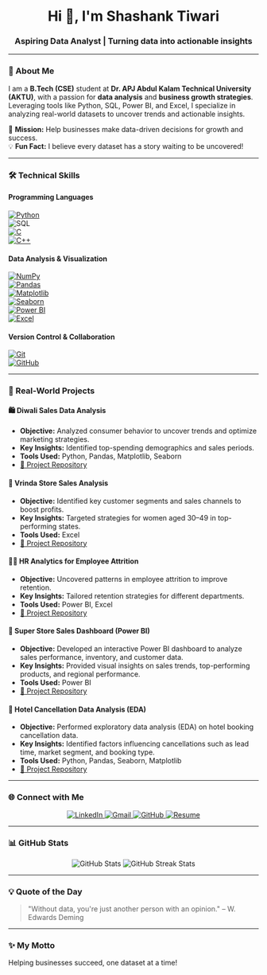 <h1 align="center">Hi 👋, I'm Shashank Tiwari</h1>
<h3 align="center">Aspiring Data Analyst | Turning data into actionable insights</h3>

---

### 🌟 About Me  
I am a **B.Tech (CSE)** student at **Dr. APJ Abdul Kalam Technical University (AKTU)**, with a passion for **data analysis** and **business growth strategies**. Leveraging tools like Python, SQL, Power BI, and Excel, I specialize in analyzing real-world datasets to uncover trends and actionable insights.  

🎯 **Mission:** Help businesses make data-driven decisions for growth and success.  
💡 **Fun Fact:** I believe every dataset has a story waiting to be uncovered!  

---

### 🛠️ Technical Skills  
#### **Programming Languages**  
[![Python](https://img.shields.io/badge/Python-3776AB?style=for-the-badge&logo=python&logoColor=white)](https://docs.python.org/3/)  
![SQL](https://img.shields.io/badge/SQL-4479A1?style=for-the-badge&logo=sqlite&logoColor=white)    
[![C](https://img.shields.io/badge/C-A8B9CC?style=for-the-badge&logo=c&logoColor=white)](https://devdocs.io/c/)  
[![C++](https://img.shields.io/badge/C++-00599C?style=for-the-badge&logo=c%2B%2B&logoColor=white)](https://cplusplus.com/doc/tutorial/)  

#### **Data Analysis & Visualization**  
[![NumPy](https://img.shields.io/badge/NumPy-013243?style=for-the-badge&logo=numpy&logoColor=white)](https://numpy.org/doc/)  
[![Pandas](https://img.shields.io/badge/Pandas-150458?style=for-the-badge&logo=pandas&logoColor=white)](https://pandas.pydata.org/docs/)  
[![Matplotlib](https://img.shields.io/badge/Matplotlib-11557C?style=for-the-badge&logoColor=white)](https://matplotlib.org/stable/contents.html)  
[![Seaborn](https://img.shields.io/badge/Seaborn-3776AB?style=for-the-badge&logoColor=white)](https://seaborn.pydata.org/)  
[![Power BI](https://img.shields.io/badge/PowerBI-F2C811?style=for-the-badge&logo=power-bi&logoColor=black)](https://powerbi.microsoft.com/)  
[![Excel](https://img.shields.io/badge/Excel-217346?style=for-the-badge&logo=microsoft-excel&logoColor=white)](https://support.microsoft.com/excel)  

#### **Version Control & Collaboration**  
[![Git](https://img.shields.io/badge/Git-F05032?style=for-the-badge&logo=git&logoColor=white)](https://git-scm.com/doc)  
[![GitHub](https://img.shields.io/badge/GitHub-181717?style=for-the-badge&logo=github&logoColor=white)](https://docs.github.com/)  

---

### 🚀 Real-World Projects  

#### 🛍️ **Diwali Sales Data Analysis**  
- **Objective:** Analyzed consumer behavior to uncover trends and optimize marketing strategies.  
- **Key Insights:** Identified top-spending demographics and sales periods.  
- **Tools Used:** Python, Pandas, Matplotlib, Seaborn  
- [🔗 Project Repository](https://github.com/sshankt/Diwali_Sales_data)  

#### 🛒 **Vrinda Store Sales Analysis**  
- **Objective:** Identified key customer segments and sales channels to boost profits.  
- **Key Insights:** Targeted strategies for women aged 30–49 in top-performing states.  
- **Tools Used:** Excel  
- [🔗 Project Repository](https://github.com/sshankt/Vrinda_sales_Dashboard)  

#### 👨‍💼 **HR Analytics for Employee Attrition**  
- **Objective:** Uncovered patterns in employee attrition to improve retention.  
- **Key Insights:** Tailored retention strategies for different departments.  
- **Tools Used:** Power BI, Excel  
- [🔗 Project Repository](https://github.com/sshankt/HR_Analytics_PowerBi)  

#### 🏬 **Super Store Sales Dashboard (Power BI)**  
- **Objective:** Developed an interactive Power BI dashboard to analyze sales performance, inventory, and customer data.  
- **Key Insights:** Provided visual insights on sales trends, top-performing products, and regional performance.  
- **Tools Used:** Power BI  
- [🔗 Project Repository](https://github.com/sshankt/Super_store_dashboard)  

#### 🏨 **Hotel Cancellation Data Analysis (EDA)**  
- **Objective:** Performed exploratory data analysis (EDA) on hotel booking cancellation data.  
- **Key Insights:** Identified factors influencing cancellations such as lead time, market segment, and booking type.  
- **Tools Used:** Python, Pandas, Seaborn, Matplotlib  
- [🔗 Project Repository](https://github.com/sshankt/Hotel_cancellation_Analysis)  

---

### 🌐 Connect with Me  

<p align="center">
  <a href="https://www.linkedin.com/in/sshankt/" target="_blank">
    <img src="https://img.shields.io/badge/LinkedIn-0A66C2?style=for-the-badge&logo=linkedin&logoColor=white" alt="LinkedIn">
  </a>
  <a href="mailto:shashank.corpconnect@gmail.com" target="_blank">
    <img src="https://img.shields.io/badge/Gmail-D14836?style=for-the-badge&logo=gmail&logoColor=white" alt="Gmail">
  </a>
  <a href="https://github.com/sshankt" target="_blank">
    <img src="https://img.shields.io/badge/GitHub-181717?style=for-the-badge&logo=github&logoColor=white" alt="GitHub">
  </a>
  <a href="https://github.com/sshankt/sshankt_resume/blob/main/Resume_Shahansk_Tiwari.pdf" target="_blank">
    <img src="https://img.shields.io/badge/Resume-000000?style=for-the-badge&logo=pdf&logoColor=white" alt="Resume">
  </a>
</p>

---

### 📊 GitHub Stats  

<p align="center">
  <img src="https://github-readme-stats.vercel.app/api?username=sshankt&show_icons=true&theme=radical" alt="GitHub Stats" />
  <img src="https://github-readme-streak-stats.herokuapp.com/?user=sshankt&theme=radical" alt="GitHub Streak Stats" />
</p>

---

### 💡 Quote of the Day  

> "Without data, you're just another person with an opinion." – W. Edwards Deming  

---

### ✨ My Motto  

Helping businesses succeed, one dataset at a time!
